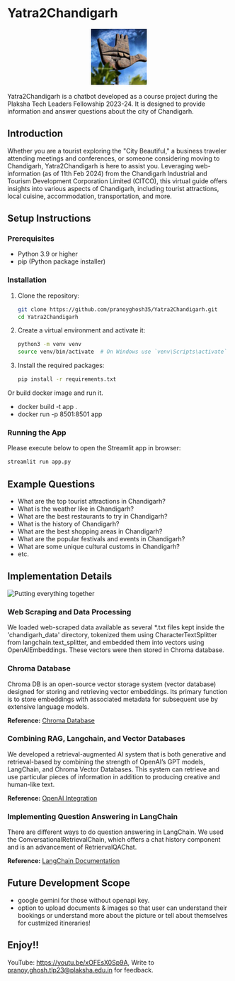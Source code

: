 # Yatra2Chandigarh

<p align="center">
  <img src="chandigarh_data/chandigarh_hand_symbol.jpg" alt="Open Hand" width="25%" height="25%">
</p>

Yatra2Chandigarh is a chatbot developed as a course project during the Plaksha Tech Leaders Fellowship 2023-24. It is designed to provide information and answer questions about the city of Chandigarh.

## Introduction

Whether you are a tourist exploring the "City Beautiful," a business traveler attending meetings and conferences, or someone considering moving to Chandigarh, Yatra2Chandigarh is here to assist you. Leveraging web-information (as of 11th Feb 2024) from the Chandigarh Industrial and Tourism Development Corporation Limited (CITCO), this virtual guide offers insights into various aspects of Chandigarh, including tourist attractions, local cuisine, accommodation, transportation, and more.

## Setup Instructions

### Prerequisites

- Python 3.9 or higher
- pip (Python package installer)

### Installation

1. Clone the repository:
    ```sh
    git clone https://github.com/pranoyghosh35/Yatra2Chandigarh.git
    cd Yatra2Chandigarh
    ```

2. Create a virtual environment and activate it:
    ```sh
    python3 -m venv venv
    source venv/bin/activate  # On Windows use `venv\Scripts\activate`
    ```

3. Install the required packages:
    ```sh
    pip install -r requirements.txt
    ```
    
Or build docker image and run it.

- docker build -t app .
- docker run -p 8501:8501 app

### Running the App

Please execute below to open the Streamlit app in browser:
```sh
streamlit run app.py
```

## Example Questions

- What are the top tourist attractions in Chandigarh?
- What is the weather like in Chandigarh?
- What are the best restaurants to try in Chandigarh?
- What is the history of Chandigarh?
- What are the best shopping areas in Chandigarh?
- What are the popular festivals and events in Chandigarh?
- What are some unique cultural customs in Chandigarh?
- etc.

## Implementation Details

![Putting everything together](https://av-eks-lekhak.s3.amazonaws.com/media/__sized__/article_images/4_J5W8UB8-thumbnail_webp-600x300.webp)

### Web Scraping and Data Processing

We loaded web-scraped data available as several *.txt files kept inside the 'chandigarh_data' directory, tokenized them using CharacterTextSplitter from langchain.text_splitter, and embedded them into vectors using OpenAIEmbeddings. These vectors were then stored in Chroma database.

### Chroma Database

Chroma DB is an open-source vector storage system (vector database) designed for storing and retrieving vector embeddings. Its primary function is to store embeddings with associated metadata for subsequent use by extensive language models.

**Reference:** [Chroma Database](https://python.langchain.com/docs/integrations/vectorstores/chroma)

### Combining RAG, Langchain, and Vector Databases

We developed a retrieval-augmented AI system that is both generative and retrieval-based by combining the strength of OpenAI’s GPT models, LangChain, and Chroma Vector Databases. This system can retrieve and use particular pieces of information in addition to producing creative and human-like text.

**Reference:** [OpenAI Integration](https://python.langchain.com/docs/integrations/platforms/openai)

### Implementing Question Answering in LangChain

There are different ways to do question answering in LangChain. We used the ConversationalRetrievalChain, which offers a chat history component and is an advancement of RetriervalQAChat.

**Reference:** [LangChain Documentation](https://python.langchain.com/docs/get_started/introduction)

## Future Development Scope

- google gemini for those without openapi key.
- option to upload documents & images so that user can understand their bookings or understand more about the picture or tell about themselves for custmized itineraries!

## Enjoy!!
YouTube: https://youtu.be/xOFEsX0Sp9A,
Write to pranoy.ghosh.tlp23@plaksha.edu.in for feedback.
